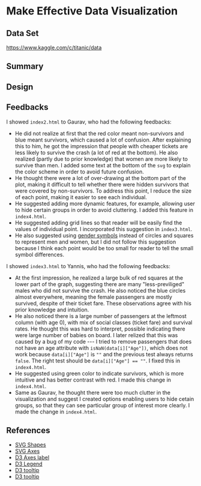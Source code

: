 Make Effective Data Visualization
=================================

Data Set
--------

https://www.kaggle.com/c/titanic/data

Summary
-------

Design
------


Feedbacks
---------

I showed `index2.html` to Gaurav, who had the following feedbacks:
* He did not realize at first that the red color meant non-survivors and blue
  meant survivors, which caused a lot of confusion. After explaining this to
  him, he got the impression that people with cheaper tickets are less likely to
  survive the crash (a lot of red at the bottom). He also realized (partly due
  to prior knowledge) that women are more likely to survive than men. I added
  some text at the bottom of the `svg` to explain the color scheme in order to
  avoid future confusion.
* He thought there were a lot of over-drawing at the bottom part of the plot,
  making it difficult to tell whether there were hidden survivors that were
  covered by non-survivors. To address this point, I reduce the size of each
  point, making it easier to see each individual.
* He suggested adding more dynamic features, for example, allowing user to hide
  certain groups in order to avoid cluttering. I added this feature in
  `index4.html`.
* He suggested adding grid lines so that reader will be easily find the values
  of individual point. I incorporated this suggestion in `index3.html`.
* He also suggested using
  [gender symbols](https://en.wikipedia.org/wiki/Gender_symbol) instead of
  circles and squares to represent men and women, but I did not follow this
  suggestion because I think each point would be too small for reader to tell
  the small symbol differences.


I showed `index3.html` to Yannis, who had the following feedbacks:
* At the first impression, he realized a large bulk of red squares at the lower
  part of the graph, suggesting there are many "less-previliged" males who did
  not survive the crash. He also noticed the blue circles almost everywhere,
  meaning the female passengers are mostly survived, despite of their ticket
  fare. These observations agree with his prior knowledge and intuition.
* He also noticed there is a large number of passengers at the leftmost column
  (with age 0), with mix of social classes (ticket fare) and survival rates. He
  thought this was hard to interpret, possible indicating there were large
  number of babies on board. I later relized that this was caused by a bug of my
  code --- I tried to remove passengers that does not have an age attribute with
  `isNaN(data[i]["Age"])`, which does not work because `data[i]["Age"]` is `""`
  and the previous test always returns `false`. The right test should be
  `data[i]["Age"] == ""`. I fixed this in `index4.html`.
* He suggested using green color to indicate survivors, which is more intuitive
  and has better contrast with red. I made this change in `index4.html`.
* Same as Gaurav, he thought there were too much clutter in the visualization
  and suggest I created options enabling users to hide cetain groups, so that
  they can see particular group of interest more clearly. I made the change in
  `index4.html`.


References
----------
* [SVG Shapes](https://github.com/mbostock/d3/wiki/SVG-Shapes)
* [SVG Axes](https://github.com/mbostock/d3/wiki/SVG-Axes)
* [D3 Axes label](http://stackoverflow.com/questions/11189284/d3-axis-labeling)
* [D3 Legend](http://bl.ocks.org/ZJONSSON/3918369)
* [D3 tooltip](http://bl.ocks.org/weiglemc/6185069)
* [D3 tooltip](http://bl.ocks.org/Caged/6476579)

